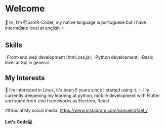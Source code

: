 # Welcome

 👋 Hi, I’m @SamR-Coder, my native language is portuguese but I have intermdiate level at english.⭐
 
 ## Skills
 -Front-end web development (html,css,js);
 -Python development;
 -Basic level at Sql in general.

## My Interests
 👀 I’m interested in Linux, it's been 5 years since I started using it.
 ✨ I’m currently deepening my learning at python, mobile development with Flutter and some front-end frameworks as Electron, React

##Social
My social media: https://www.instagram.com/samuelrafael_/

#### Let's Code💻
<!---
SamR-Coder/SamR-Coder is a ✨ special ✨ repository because its `README.md` (this file) appears on your GitHub profile.
You can click the Preview link to take a look at your changes.
--->

